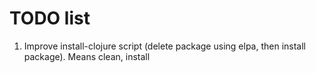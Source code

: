# TODO list
1. Improve install-clojure script (delete package using elpa, then install package). Means clean, install
